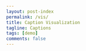 ```yaml
---
layout: post-index
permalink: /vis/
title: Caption Visualization
tagline: Captions
tags: [demo]
comments: false
---
```


